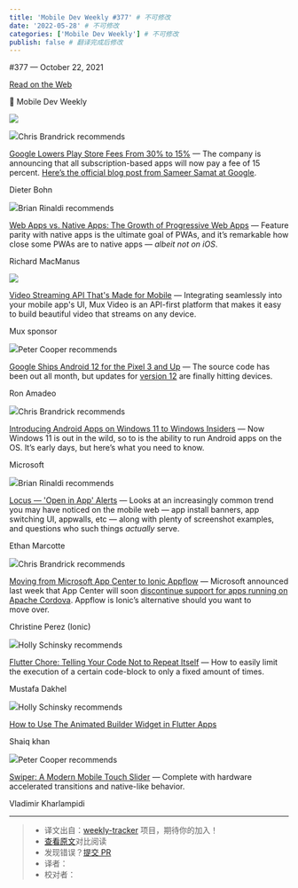 ```yaml
---
title: 'Mobile Dev Weekly #377' # 不可修改
date: '2022-05-28' # 不可修改
categories: ['Mobile Dev Weekly'] # 不可修改
publish: false # 翻译完成后修改
---
```


<!--以上是预览信息，图片一张或限制百字左右，前者优先，全文请使用二级及以下标题-->
<!-- more -->

#​377 — October 22, 2021

[Read on the Web](https://mobiledevweekly.com/link/115275/web)

📱 Mobile Dev Weekly

[![](https://res.cloudinary.com/cpress/image/upload/w_1280,e_sharpen:60/v1634895851/qjbitobgq8uyz36zcy2m.jpg)](https://mobiledevweekly.com/link/115276/web)

![](https://cooperpress.s3.amazonaws.com/chrisbrandrick.png)Chris Brandrick recommends

[Google Lowers Play Store Fees From 30% to 15%](https://mobiledevweekly.com/link/115276/web) — The company is announcing that all subscription-based apps will now pay a fee of 15 percent. [Here’s the official blog post from Sameer Samat at Google](https://mobiledevweekly.com/link/115277/web).

Dieter Bohn

![](https://cooperpress.s3.amazonaws.com/remotesynth.png)Brian Rinaldi recommends

[Web Apps vs. Native Apps: The Growth of Progressive Web Apps](https://mobiledevweekly.com/link/115278/web) — Feature parity with native apps is the ultimate goal of PWAs, and it’s remarkable how close some PWAs are to native apps — _albeit not on iOS_.

Richard MacManus

[![](https://copm.s3.amazonaws.com/358f31c9.png)](https://mobiledevweekly.com/link/115279/web)

[Video Streaming API That's Made for Mobile](https://mobiledevweekly.com/link/115279/web) — Integrating seamlessly into your mobile app's UI, Mux Video is an API-first platform that makes it easy to build beautiful video that streams on any device.

Mux sponsor

![](https://cooperpress.s3.amazonaws.com/peterc.png)Peter Cooper recommends

[Google Ships Android 12 for the Pixel 3 and Up](https://mobiledevweekly.com/link/115280/web) — The source code has been out all month, but updates for [version 12](https://mobiledevweekly.com/link/115281/web) are finally hitting devices.

Ron Amadeo

![](https://cooperpress.s3.amazonaws.com/chrisbrandrick.png)Chris Brandrick recommends

[Introducing Android Apps on Windows 11 to Windows Insiders](https://mobiledevweekly.com/link/115282/web) — Now Windows 11 is out in the wild, so to is the ability to run Android apps on the OS. It’s early days, but here’s what you need to know.

Microsoft

![](https://cooperpress.s3.amazonaws.com/remotesynth.png)Brian Rinaldi recommends

[Locus — 'Open in App' Alerts](https://mobiledevweekly.com/link/115283/web) — Looks at an increasingly common trend you may have noticed on the mobile web — app install banners, app switching UI, appwalls, etc — along with plenty of screenshot examples, and questions who such things _actually_ serve.

Ethan Marcotte

![](https://cooperpress.s3.amazonaws.com/chrisbrandrick.png)Chris Brandrick recommends

[Moving from Microsoft App Center to Ionic Appflow](https://mobiledevweekly.com/link/115284/web) — Microsoft announced last week that App Center will soon [discontinue support for apps running on Apache Cordova](https://mobiledevweekly.com/link/115285/web). Appflow is Ionic’s alternative should you want to move over.

Christine Perez (Ionic)

![](https://cooperpress.s3.amazonaws.com/devgirlfl.png)Holly Schinsky recommends

[Flutter Chore: Telling Your Code Not to Repeat Itself](https://mobiledevweekly.com/link/115286/web) — How to easily limit the execution of a certain code-block to only a fixed amount of times.

Mustafa Dakhel

![](https://cooperpress.s3.amazonaws.com/devgirlfl.png)Holly Schinsky recommends

[How to Use The Animated Builder Widget in Flutter Apps](https://mobiledevweekly.com/link/115287/web)

Shaiq khan

![](https://cooperpress.s3.amazonaws.com/peterc.png)Peter Cooper recommends

[Swiper: A Modern Mobile Touch Slider](https://mobiledevweekly.com/link/115288/web) — Complete with hardware accelerated transitions and native-like behavior.

Vladimir Kharlampidi

---
> * 译文出自：[weekly-tracker](https://github.com/FEDarling/weekly-tracker) 项目，期待你的加入！
> * [查看原文](https://mobiledevweekly.com/issues/377)对比阅读
> * 发现错误？[提交 PR](https://github.com/FEDarling/weekly-tracker/blob/main/weeklys/mobile_dev_weekly/377)
> * 译者：
> * 校对者：
